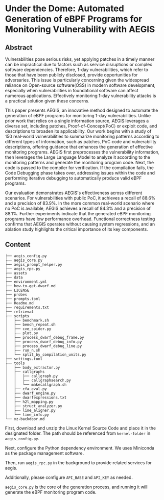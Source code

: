 # Under the Dome: Automated Generation of eBPF Programs for Monitoring Vulnerability with AEGIS



## Abstract

Vulnerabilities pose serious risks, yet applying patches in a timely manner can be impractical due to factors such as service disruptions or complex software dependencies. Therefore, 1-day vulnerabilities, which refer to those that have been publicly disclosed, provide opportunities for adversaries.
This issue is particularly concerning given the widespread reliance on Open-source software(OSS) in modern software development, especially when vulnerabilities in foundational software can affect numerous applications. 
Effectively monitoring 1-day vulnerability attacks is a practical solution given these concerns.

This paper presents AEGIS, an innovative method designed to automate the generation of eBPF programs for monitoring 1-day vulnerabilities. 
Unlike prior work that relies on a single information source, AEGIS leverages a diverse set, including patches, Proof-of-Concept(PoC) or exploit code, and descriptions to broaden its applicability.
Our work begins with a study of 150 real-world vulnerabilities to summarize monitoring patterns according to different types of information, such as patches, PoC code and vulnerability descriptions, offering guidance that enhances the generation of effective monitoring programs. 
AEGIS first preprocesses the vulnerability information, then leverages the Large Language Model to analyze it according to the monitoring patterns and generate the monitoring program code.
Next, the code is passed to the compiler for verification. If the compilation fails, the Code Debugging phase takes over, addressing issues within the code and performing iterative debugging to automatically produce valid eBPF programs.

Our evaluation demonstrates AEGIS's effectiveness across different scenarios. For vulnerabilities with public PoC, it achieves a recall of 88.6\% and a precision of 83.9\%. In the more common real-world scenario where no PoC is available, AEGIS achieves a recall of 84.3\% and a precision of 88.1\%. Further experiments indicate that the generated eBPF monitoring programs have low performance overhead. Functional correctness testing confirms that AEGIS operates without causing system regressions, and an ablation study highlights the critical importance of its key components.







## Content





```
├── aegis_config.py
├── aegis_core.py
├── aegis_prompt_helper.py
├── aegis_rpc.py
├── assets
├── data
├── environment.yml
├── how-to-get-dwarf.md
├── LICENSE
├── probes
├── prompts.toml
├── Readme.md
├── requirements.txt
├── retrieval
├── scripts
│   ├── benchmark.sh
│   ├── bench_repeat.sh
│   ├── cve_spider.py
│   ├── plot.py
│   ├── process_dwarf_debug_frame.py
│   ├── process_dwarf_debug_info.py
│   ├── process_dwarf_debug_line.py
│   ├── run_n.sh
│   └── split_by_compilation_units.py
├── settings.toml
├── tools
│   ├── body_extractor.py
│   ├── callgraphs
│   │   ├── callgraph.py
│   │   ├── callgraphsearch.py
│   │   └── makecallgraph.sh
│   ├── cfa_eval.py
│   ├── dwarf_engine.py
│   ├── dwarfexpressions.txt
│   ├── h2l_mapping.py
│   ├── struct_analyzer.py
│   ├── line_aligner.py
│   └── line_info.py
└── xz-backdoor.md
```





First, download and unzip the Linux Kernel Source Code and place it in the designated folder. The path should be referenced from `kernel-folder` in `aegis_config.py`.



Next, configure the Python dependency environment. We uses Miniconda as the package management software.



Then, run `aegis_rpc.py` in the background to provide related services for aegis.



Additionally, please configure `API_BASE` and `API_KEY` as needed. 



`aegis_core.py` is the core of the generation process, and running it will generate the eBPF monitoring program code.





